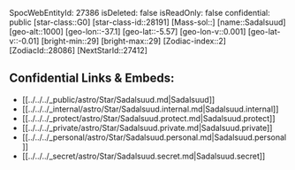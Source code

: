 ﻿---
location: [-5.57,-37.1,1000]
type: Star
tags:
- astro/Star

---
SpocWebEntityId: 27386
isDeleted: false
isReadOnly: false
confidential: public
[star-class::G0]
[star-class-id::28191]
[Mass-sol::]
[name::Sadalsuud]
[geo-alt::1000]
[geo-lon::-37.1]
[geo-lat::-5.57]
[geo-lon-v::0.001]
[geo-lat-v::-0.01]
[bright-min::29]
[bright-max::29]
[Zodiac-index::2]
[ZodiacId::28086]
[NextStarId::27412]



## Confidential Links & Embeds: 
- [[../../../_public/astro/Star/Sadalsuud.md|Sadalsuud]] 
- [[../../../_internal/astro/Star/Sadalsuud.internal.md|Sadalsuud.internal]] 
- [[../../../_protect/astro/Star/Sadalsuud.protect.md|Sadalsuud.protect]] 
- [[../../../_private/astro/Star/Sadalsuud.private.md|Sadalsuud.private]] 
- [[../../../_personal/astro/Star/Sadalsuud.personal.md|Sadalsuud.personal]] 
- [[../../../_secret/astro/Star/Sadalsuud.secret.md|Sadalsuud.secret]] 

